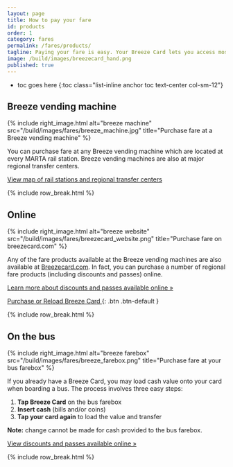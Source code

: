```yaml
---
layout: page
title: How to pay your fare
id: products
order: 1
category: fares
permalink: /fares/products/
tagline: Paying your fare is easy. Your Breeze Card lets you access most of the transit in the Atlanta region.
image: /build/images/breezecard_hand.png
published: true
---
```



* toc goes here
{:toc class="list-inline anchor toc text-center col-sm-12"}


## Breeze vending machine

{% include right_image.html alt="breeze machine" src="/build/images/fares/breeze_machine.jpg" title="Purchase fare at a Breeze vending machine" %}

You can purchase fare at any Breeze vending machine which are located at every MARTA rail station.  Breeze vending machines are also at major regional transfer centers. 

[<i class="fa fa-search-plus right-5"></i>View map of rail stations and regional transfer centers](/maps/interactive)

{% include row_break.html %}

## Online

{% include right_image.html alt="breeze website" src="/build/images/fares/breezecard_website.png" title="Purchase fare on breezecard.com" %}

Any of the fare products available at the Breeze vending machines are also available at [Breezecard.com](http://breezecard.com).  In fact, you can purchase a number of regional fare products (including discounts and passes) online.  

[Learn more about discounts and passes available online »](/fares/passes)

[Purchase or Reload Breeze Card <i class="fa fa-external-link"></i>](http://breezecard.com){: .btn .btn-default }

{% include row_break.html %}

## On the bus


{% include right_image.html alt="breeze farebox" src="/build/images/fares/breeze_farebox.png" title="Purchase fare at your bus farebox" %}

If you already have a Breeze Card, you may load cash value onto your card when boarding a bus.  The process involves three easy steps:

1. **Tap Breeze Card** on the bus farebox
2. **Insert cash** (bills and/or coins)
3. **Tap your card again** to load the value and transfer

**Note:** change cannot be made for cash provided to the bus farebox.

[View discounts and passes available online »](/fares/passes)

{% include row_break.html %}
